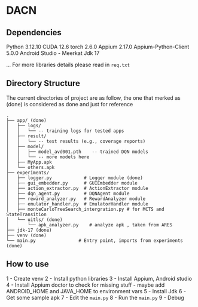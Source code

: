 # DACN

## Dependencies

Python 3.12.10
CUDA 12.6
torch 2.6.0
Appium 2.17.0
Appium-Python-Client 5.0.0
Android Studio - Meerkat
Jdk 17

... For more libraries details please read in `req.txt`

## Directory Structure

The current directories of project are as follow, the one that merked as (done) is considered as done and just for reference

```
.
├── app/ (done)
│   ├── logs/
│   │   └── -- training logs for tested apps
│   ├── result/
│   │   └── -- test results (e.g., coverage reports)
│   ├── model/
│   │   ├── model_avd001.pth    -- trained DQN models
│   │   └── -- more models here
│   ├── MyApp.apk
│   └── others.apk
├── experiments/
│   ├── logger.py            # Logger module (done)
│   ├── gui_embedder.py      # GUIEmbedder module
│   ├── action_extractor.py  # ActionExtractor module
│   ├── dqn_agent.py         # DQNAgent module
│   ├── reward_analyzer.py   # RewardAnalyzer module
│   ├── emulator_handler.py  # EmulatorHandler module
│   ├── monteCarloTreeSearch_intergration.py # for MCTS and StateTransition
│   └── uitls/ (done)
│       └── apk_analyzer.py    # analyze apk , taken from ARES 
├── jdk-17 (done)
├── venv (done)
└── main.py                # Entry point, imports from experiments (done)

```
## How to use

1 - Create venv 
2 - Install python libraries
3 - Install Appium, Android studio
4 - Install Appium doctor to check for missing stuff - maybe add ANDROID_HOME and JAVA_HOME to environment vars
5 - Install Jdk
6 - Get some sample apk
7 - Edit the `main.py`
8 - Run the `main.py`
9 - Debug 

